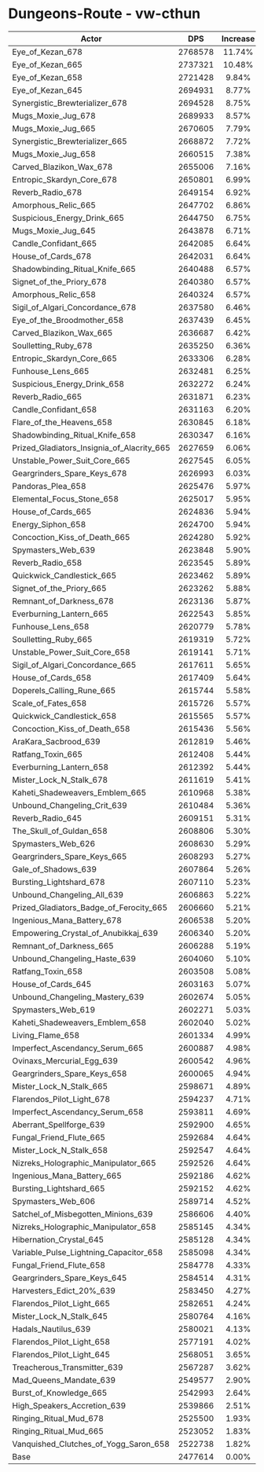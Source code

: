 # Dungeons-Route - vw-cthun
| Actor | DPS | Increase |
|---|:---:|:---:|
|Eye_of_Kezan_678|2768578|11.74%|
|Eye_of_Kezan_665|2737321|10.48%|
|Eye_of_Kezan_658|2721428|9.84%|
|Eye_of_Kezan_645|2694931|8.77%|
|Synergistic_Brewterializer_678|2694528|8.75%|
|Mugs_Moxie_Jug_678|2689933|8.57%|
|Mugs_Moxie_Jug_665|2670605|7.79%|
|Synergistic_Brewterializer_665|2668872|7.72%|
|Mugs_Moxie_Jug_658|2660515|7.38%|
|Carved_Blazikon_Wax_678|2655006|7.16%|
|Entropic_Skardyn_Core_678|2650801|6.99%|
|Reverb_Radio_678|2649154|6.92%|
|Amorphous_Relic_665|2647702|6.86%|
|Suspicious_Energy_Drink_665|2644750|6.75%|
|Mugs_Moxie_Jug_645|2643878|6.71%|
|Candle_Confidant_665|2642085|6.64%|
|House_of_Cards_678|2642031|6.64%|
|Shadowbinding_Ritual_Knife_665|2640488|6.57%|
|Signet_of_the_Priory_678|2640380|6.57%|
|Amorphous_Relic_658|2640324|6.57%|
|Sigil_of_Algari_Concordance_678|2637580|6.46%|
|Eye_of_the_Broodmother_658|2637439|6.45%|
|Carved_Blazikon_Wax_665|2636687|6.42%|
|Soulletting_Ruby_678|2635250|6.36%|
|Entropic_Skardyn_Core_665|2633306|6.28%|
|Funhouse_Lens_665|2632481|6.25%|
|Suspicious_Energy_Drink_658|2632272|6.24%|
|Reverb_Radio_665|2631871|6.23%|
|Candle_Confidant_658|2631163|6.20%|
|Flare_of_the_Heavens_658|2630845|6.18%|
|Shadowbinding_Ritual_Knife_658|2630347|6.16%|
|Prized_Gladiators_Insignia_of_Alacrity_665|2627659|6.06%|
|Unstable_Power_Suit_Core_665|2627545|6.05%|
|Geargrinders_Spare_Keys_678|2626993|6.03%|
|Pandoras_Plea_658|2625476|5.97%|
|Elemental_Focus_Stone_658|2625017|5.95%|
|House_of_Cards_665|2624836|5.94%|
|Energy_Siphon_658|2624700|5.94%|
|Concoction_Kiss_of_Death_665|2624280|5.92%|
|Spymasters_Web_639|2623848|5.90%|
|Reverb_Radio_658|2623545|5.89%|
|Quickwick_Candlestick_665|2623462|5.89%|
|Signet_of_the_Priory_665|2623262|5.88%|
|Remnant_of_Darkness_678|2623136|5.87%|
|Everburning_Lantern_665|2622543|5.85%|
|Funhouse_Lens_658|2620779|5.78%|
|Soulletting_Ruby_665|2619319|5.72%|
|Unstable_Power_Suit_Core_658|2619141|5.71%|
|Sigil_of_Algari_Concordance_665|2617611|5.65%|
|House_of_Cards_658|2617409|5.64%|
|Doperels_Calling_Rune_665|2615744|5.58%|
|Scale_of_Fates_658|2615726|5.57%|
|Quickwick_Candlestick_658|2615565|5.57%|
|Concoction_Kiss_of_Death_658|2615436|5.56%|
|AraKara_Sacbrood_639|2612819|5.46%|
|Ratfang_Toxin_665|2612408|5.44%|
|Everburning_Lantern_658|2612392|5.44%|
|Mister_Lock_N_Stalk_678|2611619|5.41%|
|Kaheti_Shadeweavers_Emblem_665|2610968|5.38%|
|Unbound_Changeling_Crit_639|2610484|5.36%|
|Reverb_Radio_645|2609151|5.31%|
|The_Skull_of_Guldan_658|2608806|5.30%|
|Spymasters_Web_626|2608630|5.29%|
|Geargrinders_Spare_Keys_665|2608293|5.27%|
|Gale_of_Shadows_639|2607864|5.26%|
|Bursting_Lightshard_678|2607110|5.23%|
|Unbound_Changeling_All_639|2606863|5.22%|
|Prized_Gladiators_Badge_of_Ferocity_665|2606660|5.21%|
|Ingenious_Mana_Battery_678|2606538|5.20%|
|Empowering_Crystal_of_Anubikkaj_639|2606340|5.20%|
|Remnant_of_Darkness_665|2606288|5.19%|
|Unbound_Changeling_Haste_639|2604060|5.10%|
|Ratfang_Toxin_658|2603508|5.08%|
|House_of_Cards_645|2603163|5.07%|
|Unbound_Changeling_Mastery_639|2602674|5.05%|
|Spymasters_Web_619|2602271|5.03%|
|Kaheti_Shadeweavers_Emblem_658|2602040|5.02%|
|Living_Flame_658|2601334|4.99%|
|Imperfect_Ascendancy_Serum_665|2600887|4.98%|
|Ovinaxs_Mercurial_Egg_639|2600542|4.96%|
|Geargrinders_Spare_Keys_658|2600065|4.94%|
|Mister_Lock_N_Stalk_665|2598671|4.89%|
|Flarendos_Pilot_Light_678|2594237|4.71%|
|Imperfect_Ascendancy_Serum_658|2593811|4.69%|
|Aberrant_Spellforge_639|2592900|4.65%|
|Fungal_Friend_Flute_665|2592684|4.64%|
|Mister_Lock_N_Stalk_658|2592547|4.64%|
|Nizreks_Holographic_Manipulator_665|2592526|4.64%|
|Ingenious_Mana_Battery_665|2592186|4.62%|
|Bursting_Lightshard_665|2592152|4.62%|
|Spymasters_Web_606|2589714|4.52%|
|Satchel_of_Misbegotten_Minions_639|2586606|4.40%|
|Nizreks_Holographic_Manipulator_658|2585145|4.34%|
|Hibernation_Crystal_645|2585128|4.34%|
|Variable_Pulse_Lightning_Capacitor_658|2585098|4.34%|
|Fungal_Friend_Flute_658|2584778|4.33%|
|Geargrinders_Spare_Keys_645|2584514|4.31%|
|Harvesters_Edict_20%_639|2583450|4.27%|
|Flarendos_Pilot_Light_665|2582651|4.24%|
|Mister_Lock_N_Stalk_645|2580764|4.16%|
|Hadals_Nautilus_639|2580021|4.13%|
|Flarendos_Pilot_Light_658|2577191|4.02%|
|Flarendos_Pilot_Light_645|2568051|3.65%|
|Treacherous_Transmitter_639|2567287|3.62%|
|Mad_Queens_Mandate_639|2549577|2.90%|
|Burst_of_Knowledge_665|2542993|2.64%|
|High_Speakers_Accretion_639|2539866|2.51%|
|Ringing_Ritual_Mud_678|2525500|1.93%|
|Ringing_Ritual_Mud_665|2523052|1.83%|
|Vanquished_Clutches_of_Yogg_Saron_658|2522738|1.82%|
|Base|2477614|0.00%|
